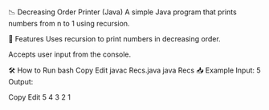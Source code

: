 
📉 Decreasing Order Printer (Java)
A simple Java program that prints numbers from n to 1 using recursion.

🧠 Features
Uses recursion to print numbers in decreasing order.

Accepts user input from the console.

🛠️ How to Run
bash
Copy
Edit
javac Recs.java
java Recs
📥 Example
Input: 5
Output:

Copy
Edit
5
4
3
2
1
